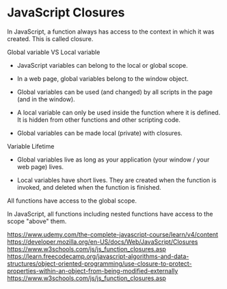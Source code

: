 # JavaScript Closures

In JavaScript, a function always has access to the context in which it was created. This is called closure.


Global variable  VS  Local variable

- JavaScript variables can belong to the local or global scope.

- In a web page, global variables belong to the window object.

- Global variables can be used (and changed) by all scripts in the page (and in the window).

- A local variable can only be used inside the function where it is defined. It is hidden from other functions and other scripting code.

- Global variables can be made local (private) with closures.


Variable Lifetime

- Global variables live as long as your application (your window / your web page) lives.

- Local variables have short lives. They are created when the function is invoked, and deleted when the function is finished.



All functions have access to the global scope.  

In JavaScript, all functions including nested functions have access to the scope "above" them.


https://www.udemy.com/the-complete-javascript-course/learn/v4/content
https://developer.mozilla.org/en-US/docs/Web/JavaScript/Closures
https://www.w3schools.com/js/js_function_closures.asp
https://learn.freecodecamp.org/javascript-algorithms-and-data-structures/object-oriented-programming/use-closure-to-protect-properties-within-an-object-from-being-modified-externally
https://www.w3schools.com/js/js_function_closures.asp
